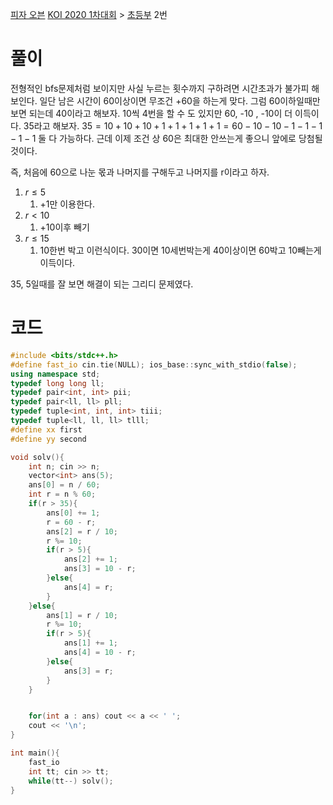 [피자 오븐](https://www.acmicpc.net/problem/19940)
[KOI 2020 1차대회](https://www.acmicpc.net/category/503) > [초등부](https://www.acmicpc.net/category/detail/2321) 2번

# 풀이
전형적인 bfs문제처럼 보이지만 사실 누르는 횟수까지 구하려면 시간초과가 불가피 해보인다. 
일단 남은 시간이 60이상이면 무조건 +60을 하는게 맞다. 
그럼 60이하일때만 보면 되는데 
40이라고 해보자. 10씩 4번을 할 수 도 있지만 60, -10 , -10이 더 이득이다.
35라고 해보자. $35 = 10+10+10+1+1+1+1+1 = 60 -10 -10 - 1 - 1 - 1 - 1 - 1$
둘 다 가능하다. 근데 이제 조건 상 60은 최대한 안쓰는게 좋으니 앞에로 당첨될 것이다.

즉, 처음에 60으로 나눈 몫과 나머지를 구해두고
나머지를 r이라고 하자.
1. $r \leq 5$  
	1. +1만 이용한다.
2. $r < 10$ 
	1. +10이후 빼기
3. $r \leq 15$
	1. 10한번 박고
이런식이다. 30이면 10세번박는게 40이상이면 60박고 10빼는게 이득이다.

35, 5일때를 잘 보면 해결이 되는 그리디 문제였다.

# 코드
```c++
#include <bits/stdc++.h>
#define fast_io cin.tie(NULL); ios_base::sync_with_stdio(false);
using namespace std;
typedef long long ll;
typedef pair<int, int> pii;
typedef pair<ll, ll> pll;
typedef tuple<int, int, int> tiii;
typedef tuple<ll, ll, ll> tlll;
#define xx first
#define yy second

void solv(){
    int n; cin >> n;
    vector<int> ans(5);
    ans[0] = n / 60;
    int r = n % 60;
    if(r > 35){
        ans[0] += 1;
        r = 60 - r;
        ans[2] = r / 10;
        r %= 10;
        if(r > 5){
            ans[2] += 1;
            ans[3] = 10 - r;
        }else{
            ans[4] = r;
        }
    }else{
        ans[1] = r / 10;
        r %= 10;
        if(r > 5){
            ans[1] += 1; 
            ans[4] = 10 - r;
        }else{
            ans[3] = r;
        }
    }


    for(int a : ans) cout << a << ' ';
    cout << '\n';
}

int main(){
    fast_io
    int tt; cin >> tt;
    while(tt--) solv();
}
```